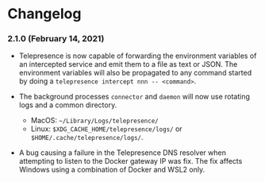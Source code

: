 # Changelog

### 2.1.0 (February 14, 2021)

- Telepresence is now capable of forwarding the environment variables of an intercepted service and emit them to a file as text or JSON. The environment variables will also be propagated to any command started by doing a `telepresence intercept nnn -- <command>`.

- The background processes `connector` and `daemon` will now use rotating logs and a common directory.
  + MacOS: `~/Library/Logs/telepresence/`
  + Linux: `$XDG_CACHE_HOME/telepresence/logs/` or `$HOME/.cache/telepresence/logs/`.

- A bug causing a failure in the Telepresence DNS resolver when attempting to listen to the Docker gateway IP was fix. The fix affects Windows using a combination of Docker and WSL2 only.
